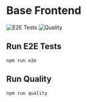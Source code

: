 # Base Frontend

![E2E Tests](https://github.com/mateonunez/base-frontend-nextjs/actions/workflows/e2e.yml/badge.svg)
![Quality](https://github.com/mateonunez/base-frontend-nextjs/actions/workflows/quality.yml/badge.svg)

## Run E2E Tests

```shell
npm run e2e
```

## Run Quality

```shell
npm run quality
```

